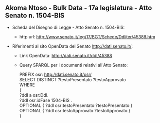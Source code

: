 ## Akoma Ntoso - Bulk Data - 17a legislatura - Atto Senato n. 1504-BIS ##

* Scheda del Disegno di Legge - Atto Senato n. 1504-BIS:
	* http url: http://www.senato.it/leg/17/BGT/Schede/Ddliter/45388.htm

* Riferimenti al sito OpenData del Senato http://dati.senato.it/:
	* Link OpenData: http://dati.senato.it/ddl/45388
	* Query SPARQL per i documenti relativi all'Atto Senato:

        PREFIX osr: <http://dati.senato.it/osr/>  
		SELECT DISTINCT ?testoPresentato ?testoApprovato  
		WHERE  
		{  
		    ?ddl a osr:Ddl.  
		    ?ddl osr:idFase 1504-BIS .  
		    OPTIONAL { ?ddl osr:testoPresentato ?testoPresentato }  
		    OPTIONAL { ?ddl osr:testoApprovato ?testoApprovato }  
		}
		